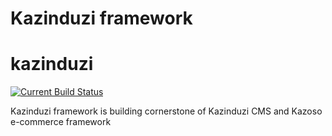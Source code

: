 # Kazinduzi framework

kazinduzi
=========
[![Current Build Status](https://circleci.com/gh/kazinduzi/kazinduzi.svg?style=shield&circle-token=ed08489f748f51f2d161e8290ccd246c2feb92b1)](https://circleci.com/gh/kazinduzi/kazinduzi.svg?style=shield&circle-token=ed08489f748f51f2d161e8290ccd246c2feb92b1)

Kazinduzi framework is building cornerstone of Kazinduzi CMS and Kazoso e-commerce framework
